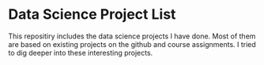 # Data Science Project List
This repositiry includes the data science projects I have done. Most of them are based on existing projects on the github and course assignments.
I tried to dig deeper into these interesting projects.
